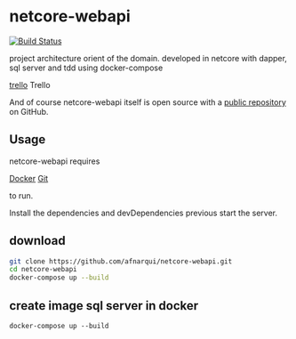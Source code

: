 # netcore-webapi

[![Build Status](https://travis-ci.org/joemccann/dillinger.svg?branch=master)](https://travis-ci.org/joemccann/dillinger)

project architecture orient of the domain. developed in netcore with dapper, sql server and tdd using docker-compose

[trello](https://trello.com/b/1iv1901p/netcore-webapi) Trello

And of course netcore-webapi itself is open source with a [public repository][afn]
 on GitHub.
 
## Usage

netcore-webapi requires 

[Docker](https://hub.docker.com/editions/community/docker-ce-desktop-windows)
[Git](https://git-scm.com/downloads)

to run.

Install the dependencies and devDependencies previous
start the server.

## download
```sh
git clone https://github.com/afnarqui/netcore-webapi.git
cd netcore-webapi
docker-compose up --build
```

## create image sql server in docker
```docker
docker-compose up --build
```

[afn]: <https://github.com/afnarqui/netcore-webapi>